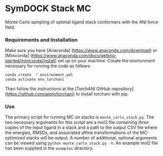 # SymDOCK Stack MC

Monte Carlo sampling of optimal ligand stack conformers with the ANI force field.

### Requirements and Installation

Make sure you have [Anaconda] (https://www.anaconda.com/download) or [Miniconda] 
(https://www.anaconda.com/docs/getting-started/miniconda/install) set up on your 
machine. Create the environment necessary for running the code as follows:
```bash
conda create -f environment.yml
conda activate env_torchani
```

Then follow the instructions at the [TorchANI GitHub repository] 
(https://github.com/aiqm/torchani) to install torchani with pip.

### Use
The primary script for running MC on stacks is `monte_carlo_stack.py`. 
The two necessary arguments for this script are a mol2 file containing *three* 
copies of the input ligand in a stack and a path to the output CSV file where 
the energies, RMSDs, and associated affine transformations of the MC-optimized 
stacks will be output. A number of additional, optional arguments can be 
viewed using `python monte_carlo_stack.py -h`. An example mol2 file has been 
supplied in the `examples` directory.
